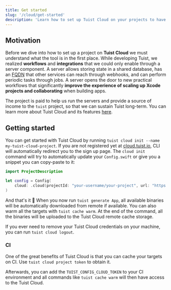 ```yaml
---
title: Get started
slug: '/cloud/get-started'
description: 'Learn how to set up Tuist Cloud on your projects to have access to new workflows and integrations.'
---
```


## Motivation

Before we dive into how to set up a project on **Tuist Cloud** we must understand what the tool is in the first place.
While developing Tuist,
we realized **workflows** and **integrations** that we could only enable through a server component.
A server allows storing state in a shared database,
has an [FQDN](https://en.wikipedia.org/wiki/Fully_qualified_domain_name) that other services can reach through webhooks,
and can perform periodic tasks through jobs.
A server opens the door to new practical workflows that significantly **improve the experience of scaling up Xcode projects and collaborating** when building apps.

The project is paid to help us run the servers and provide a source of income to the `tuist` project, so that we can sustain Tuist long-term. You can learn more about Tuist Cloud and its features [here](https://tuist.io/cloud).

## Getting started

You can get started with Tuist Cloud by running `tuist cloud init --name my-tuist-cloud-project`. If you are not registered yet at [cloud.tuist.io](https://cloud.tuist.io/), CLI will automatically redirect you to the sign up page. The `cloud init` command will try to automatically update your `Config.swift` or give you a snippet you can copy-paste to it:
```swift
import ProjectDescription

let config = Config(
    cloud: .cloud(projectId: "your-username/your-project", url: "https://cloud.tuist.io") // This will be a part of `tuist cloud init` output
)
```

And that's it 🎉  When you now run `tuist generate App`, all available binaries will be automatically downloaded from remote if available. You can also warm all the targets with `tuist cache warm`. At the end of the command, all the binaries will be uploaded to the Tuist Cloud remote cache storage.

If you ever need to remove your Tuist Cloud credentials on your machine, you can run `tuist cloud logout`.

### CI

One of the great benefits of Tuist Cloud is that you can cache your targets on CI. Use `tuist cloud project token` to obtain it.

Afterwards, you can add the `TUIST_CONFIG_CLOUD_TOKEN` to your CI environment and all commands like `tuist cache warm` will then have access to the Tuist Cloud.
